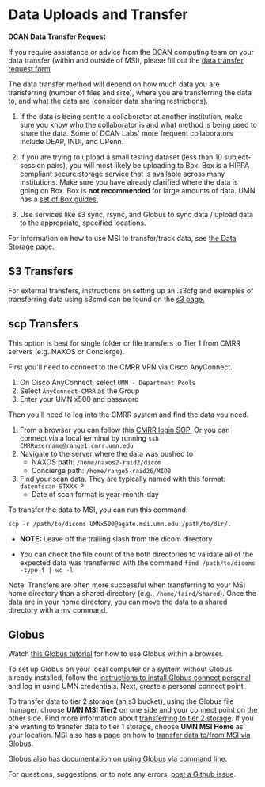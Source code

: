 # Data Uploads and Transfer

**DCAN Data Transfer Request**

If you require assistance or advice from the DCAN computing team on your data transfer (within and outside of MSI), please fill out the [data transfer request form](https://docs.google.com/forms/d/e/1FAIpQLSd84tpEaXS4C9afAneGUGnW6dUtMhS1J9zunWgn5VFQjgRhYA/viewform)

The data transfer method will depend on how much data you are transferring (number of files and size), where you are transferring the data to, and what the data are (consider data sharing restrictions).

1. If the data is being sent to a collaborator at another institution, make sure you know who the collaborator is and what method is being used to share the data. Some of DCAN Labs' more frequent collaborators include DEAP, INDI, and UPenn.

2. If you are trying to upload a small testing dataset (less than 10 subject-session pairs), you will most likely be uploading to Box. Box is a HIPPA compliant secure storage service that is available across many institutions. Make sure you have already clarified where the data is going on Box. Box is **not recommended** for large amounts of data. UMN has a [set of Box guides.](https://it.umn.edu/services-technologies/self-help-guides/box-secure-storage-work-files-folders)

3. Use services like s3 sync, rsync, and Globus to sync data / upload data to the appropriate, specified locations. 

For information on how to use MSI to transfer/track data, see [the Data Storage page.](storage.md)

## S3 Transfers

For external transfers, instructions on setting up an .s3cfg and examples of transferring data using s3cmd can be found on the [s3 page.](s3.md)

## scp Transfers

This option is best for single folder or file transfers to Tier 1 from CMRR servers (e.g. NAXOS or Concierge). 

First you'll need to connect to the CMRR VPN via Cisco AnyConnect. 
    
1. On Cisco AnyConnect, select `UMN - Department Pools`
2. Select `AnyConnect-CMRR` as the Group
3. Enter your UMN x500 and password

Then you'll need to log into the CMRR system and find the data you need.

1. From a browser you can follow this [CMRR login SOP.](https://www.cmrr.umn.edu/computeruser/nc-cms/content/upload/C104-05%20-%20Connecting%20Macs%20to%20CMRR%20servers%20with%20NX%201.4.pdf) Or you can connect via a local terminal by running `ssh CMRRusername@range1.cmrr.umn.edu`
2. Navigate to the server where the data was pushed to
    - NAXOS path: `/home/naxos2-raid2/dicom`
    - Concierge path: `/home/range5-raid26/MIDB`
3. Find your scan data. They are typically named with this format: `dateofscan-STXXX-P`
    - Date of scan format is year-month-day

To transfer the data to MSI, you can run this command:

`scp -r /path/to/dicoms UMNx500@agate.msi.umn.edu:/path/to/dir/.`

- **NOTE:** Leave off the trailing slash from the dicom directory

- You can check the file count of the both directories to validate all of the expected data was transferred with the command `find /path/to/dicoms -type f | wc -l`

Note: Transfers are often more successful when transferring to your MSI home directory than a shared directory (e.g., `/home/faird/shared`). Once the data are in your home directory, you can move the data to a shared directory with a mv command. 

## Globus

Watch [this Globus tutorial](https://drive.google.com/file/d/1Yb_5L9pxIl0fquAtC83XeYleRl_uJo6S/view?usp=drive_link) for how to use Globus within a browser. 

To set up Globus on your local computer or a system without Globus already installed, follow the [instructions to install Globus connect personal](https://docs.globus.org/globus-connect-personal/) and log in using UMN credentials. Next, create a personal connect point. 

To transfer data to tier 2 storage (an s3 bucket), using the Globus file manager, choose **UMN MSI Tier2** on one side and your connect point on the other side. Find more information about [transferring to tier 2 storage](https://www.msi.umn.edu/support/faq/how-do-i-use-globus-transfer-data-second-tier-storage-msi). If you are wanting to transfer data to tier 1 storage, choose **UMN MSI Home** as your location. MSI also has a page on how to [transfer data to/from MSI via Globus](https://www.msi.umn.edu/support/faq/how-do-i-use-globus-transfer-data-msi-0).

Globus also has documentation on [using Globus via command line](https://docs.globus.org/cli/reference/).


For questions, suggestions, or to note any errors, [post a Github issue](https://github.com/DCAN-Labs/cdni-brain/issues).